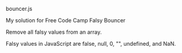 bouncer.js

My solution for Free Code Camp Falsy Bouncer

Remove all falsy values from an array.

Falsy values in JavaScript are false, null, 0, "", undefined, and NaN.

